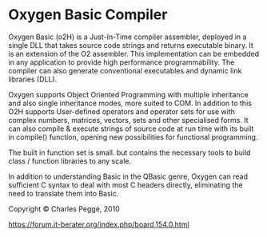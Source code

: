 # Oxygen Basic Compiler
 
Oxygen Basic (o2H) is a Just-In-Time compiler assembler, deployed in a single DLL that takes source code strings and returns executable binary. It is an extension of the O2 assembler. This implementation can be embedded in any application to provide high performance programmability. The compiler can also generate conventional executables and dynamic link libraries (DLL). 

Oxygen supports Object Oriented Programming with multiple inheritance and also single inheritance modes, more suited to COM. In addition to this O2H supports User-defined operators and operator sets for use with complex numbers, matrices, vectors, sets and other specialised forms. It can also compile & execute strings of source code at run time with its built in compile() function, opening new possibilities for functional programming. 

The built in function set is small. but contains the necessary tools to build class / function libraries to any scale. 

In addition to understanding Basic in the QBasic genre, Oxygen can read sufficient C syntax to deal with most C headers directly, eliminating the need to translate them into Basic. 


 Copyright © Charles Pegge, 2010
 
https://forum.it-berater.org/index.php/board,154.0.html
